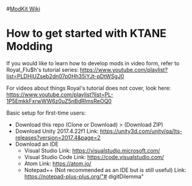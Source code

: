 #[ModKit Wiki](../../wiki)
# How to get started with KTANE Modding

If you would like to learn how to develop mods in video form, refer to Royal_Flu$h's tutorial series:
https://www.youtube.com/playlist?list=PLDHjUZseb2dn07p0Hh35iYJt-pDtWSgJ0

For videos about things Royal's tutorial does not cover, look here:
https://www.youtube.com/playlist?list=PL-1P5EmkkFxrwWW6z0uZ5nBdRImsReOQ0

Basic setup for first-time users:
- Download this repo (Clone or Download) > (Download ZIP)
- Download Unity 2017.4.22f1
  Link: https://unity3d.com/unity/qa/lts-releases?version=2017.4&page=2
- Download an IDE
  - Visual Studio Link: https://visualstudio.microsoft.com/
  - Visual Studio Code Link: https://code.visualstudio.com/
  - Atom Link: https://atom.io/
  - Notepad++ (Not recommended as an IDE but is still useful) Link: https://notepad-plus-plus.org/"# digitDilemma" 
